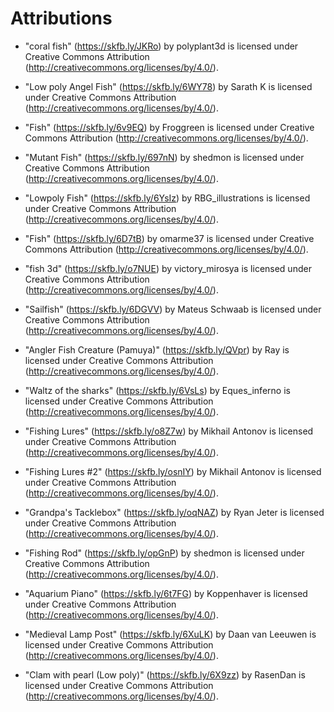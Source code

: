 # Attributions

- "coral fish" (https://skfb.ly/JKRo) by polyplant3d is licensed under Creative Commons Attribution (http://creativecommons.org/licenses/by/4.0/).

- "Low poly Angel Fish" (https://skfb.ly/6WY78) by Sarath K is licensed under Creative Commons Attribution (http://creativecommons.org/licenses/by/4.0/).

- "Fish" (https://skfb.ly/6v9EQ) by Froggreen is licensed under Creative Commons Attribution (http://creativecommons.org/licenses/by/4.0/).

- "Mutant Fish" (https://skfb.ly/697nN) by shedmon is licensed under Creative Commons Attribution (http://creativecommons.org/licenses/by/4.0/).

- "Lowpoly Fish" (https://skfb.ly/6YsIz) by RBG_illustrations is licensed under Creative Commons Attribution (http://creativecommons.org/licenses/by/4.0/).

- "Fish" (https://skfb.ly/6D7tB) by omarme37 is licensed under Creative Commons Attribution (http://creativecommons.org/licenses/by/4.0/).

- "fish 3d" (https://skfb.ly/o7NUE) by victory_mirosya is licensed under Creative Commons Attribution (http://creativecommons.org/licenses/by/4.0/).

- "Sailfish" (https://skfb.ly/6DGVV) by Mateus Schwaab is licensed under Creative Commons Attribution (http://creativecommons.org/licenses/by/4.0/).

- "Angler Fish Creature (Pamuya)" (https://skfb.ly/QVpr) by Ray is licensed under Creative Commons Attribution (http://creativecommons.org/licenses/by/4.0/).

- "Waltz of the sharks" (https://skfb.ly/6VsLs) by Eques_inferno is licensed under Creative Commons Attribution (http://creativecommons.org/licenses/by/4.0/).

- "Fishing Lures" (https://skfb.ly/o8Z7w) by Mikhail Antonov is licensed under Creative Commons Attribution (http://creativecommons.org/licenses/by/4.0/).

- "Fishing Lures #2" (https://skfb.ly/osnIY) by Mikhail Antonov is licensed under Creative Commons Attribution (http://creativecommons.org/licenses/by/4.0/).

- "Grandpa's Tacklebox" (https://skfb.ly/oqNAZ) by Ryan Jeter is licensed under Creative Commons Attribution (http://creativecommons.org/licenses/by/4.0/).

- "Fishing Rod" (https://skfb.ly/opGnP) by shedmon is licensed under Creative Commons Attribution (http://creativecommons.org/licenses/by/4.0/).

- "Aquarium Piano" (https://skfb.ly/6t7FG) by Koppenhaver is licensed under Creative Commons Attribution (http://creativecommons.org/licenses/by/4.0/).

- "Medieval Lamp Post" (https://skfb.ly/6XuLK) by Daan van Leeuwen is licensed under Creative Commons Attribution (http://creativecommons.org/licenses/by/4.0/).

- "Clam with pearl (Low poly)" (https://skfb.ly/6X9zz) by RasenDan is licensed under Creative Commons Attribution (http://creativecommons.org/licenses/by/4.0/).
